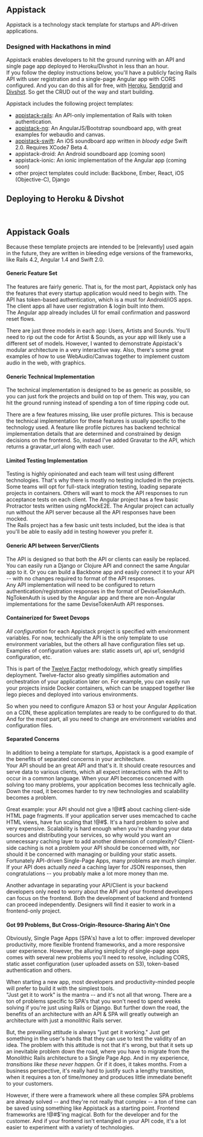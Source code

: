 ## Appistack 

Appistack is a technology stack template for startups and API-driven applications.  

### Designed with Hackathons in mind

Appistack enables developers to hit the ground running with an API and single page app deployed to Heroku/Divshot in less than an hour.  
If you follow the deploy instructions below, you'll have a publicly facing Rails API with user registration and a single-page Angular app
with CORS configured.  And you can do this all for free, with [Heroku](https://www.heroku.com/), [Sendgrid](https://sendgrid.com/)
and [Divshot](https://divshot.com/).  So get the CRUD out of the way and start building.

Appistack includes the following project templates:
  
- [appistack-rails](http://github.com/appistack/appistack-rails): An API-only implementation of Rails with token authentication.
- [appistack-ng](http://github.com/appistack/appistack-ng): An AngularJS/Bootstrap soundboard app, with great examples for webaudio and canvas. 
- [appistack-swift](http://github.com/appistack/appistack-swift): An iOS soundboard app written in *bloody edge* Swift 2.0.  Requires XCode7 Beta 4.
- appistack-droid: An Android soundboard app (coming soon)
- appistack-ionic: An ionic implementation of the Angular app (coming soon)
- other project templates could include: Backbone, Ember, React, iOS (Objective-C), Django

## Deploying to Heroku & Divshot
​


## Appistack Goals

Because these template projects are intended to be [relevantly] used again in the future, they are written in bleeding edge 
versions of the frameworks, like Rails 4.2, Angular 1.4 and Swift 2.0.

#### Generic Feature Set

The features are fairly generic.  That is, for the most part, Appistack only has the features that every startup application would need to begin with.
The API has token-based authentication, which is a must for Android/iOS apps.  The client apps all have user registration & login built into them.  
The Angular app already includes UI for email confirmation and password reset flows.

There are just three models in each app: Users, Artists and Sounds.  You'll need to rip out the code for Artist & Sounds, 
as your app will likely use a different set of models.  However, I wanted to demonstrate Appistack's modular architecture in
a very interactive way.  Also, there's some great examples of how to use WebAudio/Canvas together to implement custom
audio in the web, with graphics.

#### Generic Technical Implementation

The technical implementation is designed to be as generic as possible, so you can just fork the projects and build on top of them.
This way, you can hit the ground running instead of spending a ton of time ripping code out.  

There are a few features missing, like user profile pictures.  This is because the technical implementation for these features is 
usually specific to the technology used.  A feature like profile pictures has backend technical implementation details that are determined 
and constrained by design decisions on the frontend.  So, instead I've added Gravatar to the API, which returns a gravatar_url along with each user.  
 
#### Limited Testing Implementation

Testing is highly opinionated and each team will test using different technologies. That's why there is mostly no testing included in the projects.    
Some teams will opt for full-stack integration testing, loading separate projects in containers.  Others will 
want to mock the API responses to run acceptance tests on each client.  The Angular project has a few basic Protractor tests 
written using ngMockE2E.  The Angular project can actually run without the API server because all the API responses have been mocked.  
The Rails project has a few basic unit tests included, but the idea is that you'll be able to easily add in testing however you prefer it.

#### Generic API between Server/Clients

The API is designed so that both the API or clients can easily be replaced.  You can easily run a Django or Clojure API and connect the
same Angular app to it.  Or you can build a Backbone app and easily connect it to your API -- with no changes required to format of the API responses.  
Any API implementation will need to be configured to return authentication/registration responses in the format of DeviseTokenAuth.  NgTokenAuth is
used by the Angular app and there are non-Angular implementations for the same DeviseTokenAuth API responses.

#### Containerized for Sweet Devops

*All configuration* for each Appistack project is specified with environment variables.  For now, technically the API is the only template
to use environment variables, but the others all have configuration files set up.  Examples of configuration values are:
static assets url, api url, sendgrid configuration, etc.

This is part of the [Twelve Factor](http://12factor.net/) methodology, which greatly simplifies deployment.  Twelve-factor also 
greatly simplifies automation and orchestration of your application later on.  For example, you can easily run your projects 
inside Docker containers, which can be snapped together like lego pieces and deployed into various environments.
 
So when you need to configure Amazon S3 or host your Angular Application on a CDN, these application templates are ready
to be configured to do that.  And for the most part, all you need to change are environment variables and configuration files.

#### Separated Concerns

In addition to being a template for startups, Appistack is a good example of the benefits of separated concerns in your architecture.  
Your API should be an great API and that's it.  It should create resources and serve data to various clients, which all expect
interactions with the API to occur in a common language.  When your API becomes concerned with solving too many problems,
your application becomes less technically agile.  Down the road, it becomes harder to try new technologies and scalability 
becomes a problem.  

Great example: your API should not give a !@#$ about caching client-side HTML page fragments.  If your application server uses memcached to 
cache HTML views, have fun scaling that !@#$. It's a hard problem to solve and very expensive.  Scalability is hard enough when you're 
sharding your data sources and distributing your services, so why would you want an unnecessary caching layer to add another 
dimension of complexity?  Client-side caching is not a problem your API 
should be concerned with, nor should it be concerned with managing or building your static assets.  Fortunately API-driven Single-Page Apps, 
many problems are much simpler.  If your API does actually *need* a caching layer for JSON responses, then congratulations -- you probably
make a lot more money than me.

Another advantage in separating your API/Client is your backend developers only need to worry about the API and your frontend
developers can focus on the frontend.  Both the development of backend and frontend can proceed independently.  Designers will
 find it easier to work in a frontend-only project.

#### Got 99 Problems, But Cross-Origin-Resource-Sharing Ain't One 

Obviously, Single Page Apps (SPA's) have a lot to offer: improved developer productivity, more flexible frontend frameworks, and 
a more responsive user experience.  However, the alluring simplicity of single-page apps comes with several new problems 
you'll need to resolve, including CORS, static asset configuration (user uploaded assets on S3), token-based authentication and others.  

When starting a new app, most developers and productivity-minded people will prefer to build it with the simplest tools.  
"Just get it to work" is the mantra -- and it's not all that wrong. There are a ton of problems specific to SPA's that you won't
need to spend weeks solving if you're just using Rails or Django.  But further down the road, the benefits of an architecture with
an API & SPA will greatly outweigh an architecture with just a monolithic Rails server.  

But, the prevailing attitude is always "just get it working."  Just get something in the user's hands that they can use to test
the validity of an idea.  The problem with this attitude is not that it's wrong, but that it sets up an inevitable problem
down the road, where you have to migrate from the Monolithic Rails architecture to a Single Page App.  And in my experience,
*transitions like these never happen.*  Or if it does, it takes months.  From a business perspective, it's really hard 
to justify such a lengthy transition, when it requires a ton of time/money and produces little immediate benefit to your customers. 

However, if there were a framework where all these complex SPA problems are already solved -- and they're not really that complex -- 
a ton of time can be saved using something like Appistack as a starting point.  Frontend frameworks are !@#$'ing magical.  Both for the developer
and for the customer.  And if your frontend isn't entangled in your API code, it's a lot easier to experiment with a variety 
of technologies. 